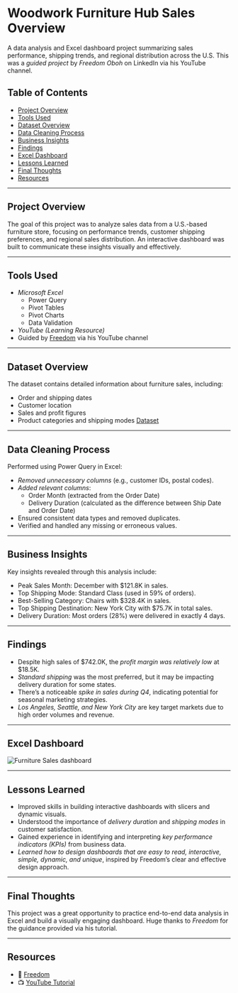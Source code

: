 # Woodwork Furniture Hub Sales Overview

A data analysis and Excel dashboard project summarizing sales performance, shipping trends, and regional distribution across the U.S. This was a *guided project* by *Freedom Oboh* on LinkedIn via his YouTube channel.

## Table of Contents

- [Project Overview](#project-overview)
- [Tools Used](#tools-used)
- [Dataset Overview](#dataset-overview)
- [Data Cleaning Process](#data-cleaning-process)
- [Business Insights](#business-insights)
- [Findings](#findings)
- [Excel Dashboard](#excel-dashboard)
- [Lessons Learned](#lessons-learned)
- [Final Thoughts](#final-thoughts)
- [Resources](#resources)

---

## Project Overview

The goal of this project was to analyze sales data from a U.S.-based furniture store, focusing on performance trends, customer shipping preferences, and regional sales distribution. An interactive dashboard was built to communicate these insights visually and effectively.

---

## Tools Used

- *Microsoft Excel*
  - Power Query
  - Pivot Tables
  - Pivot Charts
  - Data Validation
- *YouTube (Learning Resource)*
- Guided by [Freedom](https://www.linkedin.com/in/freedomoboh) via his YouTube channel

---

##  Dataset Overview

The dataset contains detailed information about furniture sales, including:

- Order and shipping dates
- Customer location
- Sales and profit figures
- Product categories and shipping modes
[Dataset](https://drive.google.com/drive/folders/11mB-YUBG2weE2RLy7hVPxSplWcpAF0EP?usp=sharing)

---

##  Data Cleaning Process

Performed using Power Query in Excel:

- *Removed unnecessary columns* (e.g., customer IDs, postal codes).
- *Added relevant columns*:
  - Order Month (extracted from the Order Date)
  - Delivery Duration (calculated as the difference between Ship Date and Order Date)
- Ensured consistent data types and removed duplicates.
- Verified and handled any missing or erroneous values.

---

## Business Insights

Key insights revealed through this analysis include:

- Peak Sales Month: December with $121.8K in sales.
- Top Shipping Mode: Standard Class (used in 59% of orders).
- Best-Selling Category: Chairs with $328.4K in sales.
- Top Shipping Destination: New York City with $75.7K in total sales.
-  Delivery Duration: Most orders (28%) were delivered in exactly 4 days.

---

## Findings

- Despite high sales of $742.0K, the *profit margin was relatively low* at $18.5K.
- *Standard shipping* was the most preferred, but it may be impacting delivery duration for some states.
- There’s a noticeable *spike in sales during Q4*, indicating potential for seasonal marketing strategies.
- *Los Angeles, Seattle, and New York City* are key target markets due to high order volumes and revenue.

---

## Excel Dashboard

![Furniture Sales dashboard](https://github.com/user-attachments/assets/2a811832-4d3d-4d64-809f-e0d5a227e3b7)

---

## Lessons Learned
- Improved skills in building interactive dashboards with slicers and dynamic visuals.
- Understood the importance of *delivery duration* and *shipping modes* in customer satisfaction.
- Gained experience in identifying and interpreting *key performance indicators (KPIs)* from business data.
- *Learned how to design dashboards that are easy to read, interactive, simple, dynamic, and unique*, inspired by Freedom’s clear and effective design approach.

---

## Final Thoughts

This project was a great opportunity to practice end-to-end data analysis in Excel and build a visually engaging dashboard. Huge thanks to *Freedom* for the guidance provided via his tutorial.

---

## Resources

- 🔗 [Freedom](https://www.linkedin.com/in/freedomoboh)
- 📺 [YouTube Tutorial](https://youtu.be/NkQQAgrErIE?si=hlcVgSIjgWqDS10-)






